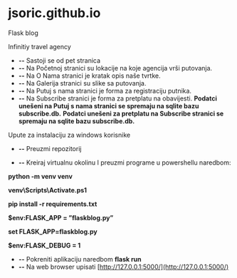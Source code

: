 # jsoric.github.io
Flask blog

Infinitiy travel agency

- **--** Sastoji se od pet stranica
- **--** Na Početnoj stranici su lokacije na koje agencija vrši putovanja.
- **--** Na O Nama stranici je kratak opis naše tvrtke.
- **--** Na Galerija stranici su slike sa putovanja.
- **--** Na Putuj s nama stranici je forma za registraciju putnika.
- **--** Na Subscribe stranici je forma za pretplatu na obavijesti.
**Podatci unešeni na Putuj s nama stranici se spremaju na sqlite bazu subscribe.db.**
**Podatci unešeni za pretplatu na Subscribe stranici se spremaju na sqlite bazu subscribe.db.**

Upute za instalaciju za windows korisnike

- **--** Preuzmi repozitorij

- **--** Kreiraj virtualnu okolinu I preuzmi programe u powershellu naredbom:

 **python -m venv venv**

 **venv\Scripts\Activate.ps1**

 **pip install -r requirements.txt**

 **$env:FLASK_APP = ”flaskblog.py”**

 **set FLASK\_APP=flaskblog.py**

 **$env:FLASK\_DEBUG = 1**

- **--** Pokreniti aplikaciju naredbom **flask run**
- **--** Na web browser upisati [http://127.0.0.1:5000/](http://127.0.0.1:5000/)
